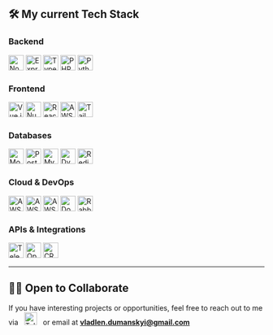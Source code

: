 ## 🛠 My current Tech Stack

### Backend

<p align="left">

  <img height="30" src="https://img.shields.io/badge/Node.js-207f34?style=for-the-badge&logo=node.js&logoColor=white" alt="Node.js" />
  <img height="30" src="https://img.shields.io/badge/Express-0e9c2c?style=for-the-badge&logo=express&logoColor=white" alt="Express" />
  <img height="30" src="https://img.shields.io/badge/TypeScript-007ACC?style=for-the-badge&logo=typescript&logoColor=white" alt="TypeScript" />
  <img height="30" src="https://img.shields.io/badge/PHP-777BB4?style=for-the-badge&logo=php&logoColor=white" alt="PHP" />
  <img height="30" src="https://img.shields.io/badge/Python-3776AB?style=for-the-badge&logo=python&logoColor=white" alt="Python" />
</p>

### Frontend
<p align="left">
  <img height="30" src="https://img.shields.io/badge/Vue.js-4FC08D?style=for-the-badge&logo=vue.js&logoColor=white" alt="Vue.js" />
  <img height="30" src="https://img.shields.io/badge/Nuxt.js-00C58E?style=for-the-badge&logo=nuxt.js&logoColor=white" alt="Nuxt.js" />
  <img height="30" src="https://img.shields.io/badge/React-02b2c3?style=for-the-badge&logo=react&logoColor=white" alt="React" />
  <img height="30" src="https://img.shields.io/badge/AWS%20Amplify-FF9900?style=for-the-badge&logo=aws-amplify&logoColor=white" alt="AWS Amplify" />
  <img height="30" src="https://img.shields.io/badge/Tailwind_CSS-10a79f?style=for-the-badge&logo=tailwind-css&logoColor=white" alt="TailwindCSS" />
</p>

### Databases
<p align="left">
  <img height="30" src="https://img.shields.io/badge/MongoDB-47A248?style=for-the-badge&logo=mongodb&logoColor=white" alt="MongoDB" />
  <img height="30" src="https://img.shields.io/badge/PostgreSQL-336791?style=for-the-badge&logo=postgresql&logoColor=white" alt="PostgreSQL" />
  <img height="30" src="https://img.shields.io/badge/MySQL-4479A1?style=for-the-badge&logo=mysql&logoColor=white" alt="MySQL" />
  <img height="30" src="https://img.shields.io/badge/DynamoDB-4053D6?style=for-the-badge&logo=amazon-dynamodb&logoColor=white" alt="DynamoDB" />
  <img height="30" src="https://img.shields.io/badge/Redis-DC382D?style=for-the-badge&logo=redis&logoColor=white" alt="Redis" />
</p>

### Cloud & DevOps
<p align="left">
  <img height="30" src="https://img.shields.io/badge/AWS-232F3E?style=for-the-badge&logo=amazon-aws&logoColor=white" alt="AWS" />
  <img height="30" src="https://img.shields.io/badge/AWS%20API%20Gateway-FF4F8B?style=for-the-badge&logo=amazon-api-gateway&logoColor=white" alt="AWS API Gateway" />
  <img height="30" src="https://img.shields.io/badge/AWS%20Lambda-FF9900?style=for-the-badge&logo=aws-lambda&logoColor=white" alt="AWS Lambda" />
  <img height="30" src="https://img.shields.io/badge/Docker-2496ED?style=for-the-badge&logo=docker&logoColor=white" alt="Docker" />
  <img height="30" src="https://img.shields.io/badge/RabbitMQ-FF6600?style=for-the-badge&logo=rabbitmq&logoColor=white" alt="RabbitMQ" />
</p>

### APIs & Integrations
<p align="left">
  <img height="30" src="https://img.shields.io/badge/Telegram%20API-2CA5E0?style=for-the-badge&logo=telegram&logoColor=white" alt="Telegram API" />
  <img height="30" src="https://img.shields.io/badge/OpenAI%20API-412991?style=for-the-badge&logo=openai&logoColor=white" alt="OpenAI API" />
  <img height="30" src="https://img.shields.io/badge/CRM-FF9900?style=for-the-badge&logo=crm&logoColor=white" alt="CRM" />
</p>

---

## 🧑‍💻 Open to Collaborate
If you have interesting projects or opportunities, feel free to reach out to me via &nbsp;
<a target="_blank" href="https://t.me/SoVladlen13"><span><img src="https://upload.wikimedia.org/wikipedia/commons/8/82/Telegram_logo.svg" alt="Telegram" width="25" height="25" /></span></a> &nbsp;
or email at **vladlen.dumanskyi@gmail.com**
